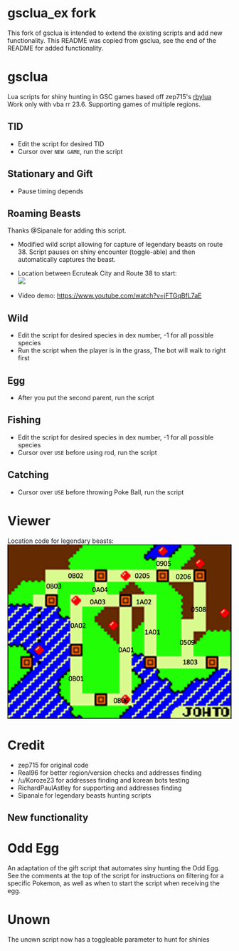 # gsclua_ex fork
This fork of gsclua is intended to extend the existing scripts and add new functionality. This README was copied from gsclua, see the end of the README for added functionality.

# gsclua
Lua scripts for shiny hunting in GSC games based off zep715's [rbylua](https://github.com/zep715/rbylua)   
Work only with vba rr 23.6.
Supporting games of multiple regions.

## TID
- Edit the script for desired TID
- Cursor over `NEW GAME`, run the script

## Stationary and Gift
- Pause timing depends

## Roaming Beasts
Thanks @Sipanale for adding this script.
- Modified wild script allowing for capture of legendary beasts on route 38. Script pauses on shiny encounter (toggle-able) and then automatically captures the beast.

- Location between Ecruteak City and Route 38 to start:  
  ![](https://user-images.githubusercontent.com/24725521/30697180-0ef1349c-9eac-11e7-98d5-5ae7feff0de8.png)

- Video demo:
  https://www.youtube.com/watch?v=jFTGqBfL7aE

## Wild
- Edit the script for desired species in dex number, -1 for all possible species
- Run the script when the player is in the grass, The bot will walk to right first

## Egg
- After you put the second parent, run the script

## Fishing
- Edit the script for desired species in dex number, -1 for all possible species
- Cursor over `USE` before using rod, run the script

## Catching
- Cursor over `USE` before throwing Poke Ball, run the script

# Viewer
Location code for legendary beasts:
![](Viewer/Location%20Code.png)

# Credit
- zep715 for original code
- Real96 for better region/version checks and addresses finding
- /u/Koroze23 for addresses finding and korean bots testing
- RichardPaulAstley for supporting and addresses finding
- Sipanale for legendary beasts hunting scripts

## New functionality

# Odd Egg
An adaptation of the gift script that automates siny hunting the Odd Egg. See the comments at the top of the script for instructions on filtering for a specific Pokemon, as well as when to start the script when receiving the egg.

# Unown
The unown script now has a toggleable parameter to hunt for shinies